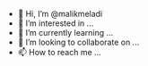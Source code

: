 - 👋 Hi, I’m @malikmeladi
- 👀 I’m interested in ...
- 🌱 I’m currently learning ...
- 💞️ I’m looking to collaborate on ...
- 📫 How to reach me ...

<!---
malikmeladi/malikmeladi is a ✨ special ✨ repository because its `README.md` (this file) appears on your GitHub profile.
You can click the Preview link to take a look at your changes.
--->
